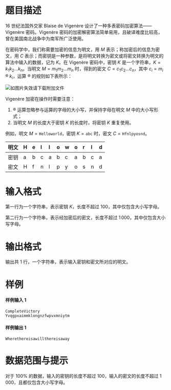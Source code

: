 
# 题目描述

16 世纪法国外交家 Blaise de Vigenère 设计了一种多表密码加密算法——Vigenère 密码。Vigenère 密码的加密解密算法简单易用，且破译难度比较高，曾在美国南北战争中为南军所广泛使用。

在密码学中，我们称需要加密的信息为明文，用 $M$ 表示；称加密后的信息为密文，用 $C$ 表示；而密钥是一种参数，是将明文转换为密文或将密文转换为明文的算法中输入的数据，记为 $K$。在 Vigenère 密码中，密钥 $K$ 是一个字符串，$K = k_1k_2 \dots k_n$。当明文 $M = m_1m_2 \dots m_n$ 时，得到的密文 $C = c_1c_2 \dots c_n$，其中 $c_i = m_i \mathbin{®} k_i$，运算 $®$ 的规则如下表所示： 

![如图片失效请下载附加文件](https://loj.ac/problem/2602/testdata/download/vigenere.png)

Vigenère 加密在操作时需要注意：

1. $®$ 运算忽略参与运算的字母的大小写，并保持字母在明文 $M$ 中的大小写形式；
2. 当明文 $M$ 的长度大于密钥 $K$ 的长度时，将密钥 $K$ 重复使用。

例如，明文 $M = \texttt{Helloworld}$，密钥 $K = \texttt{abc}$ 时，密文 $C = \texttt{Hfnlpyosnd}$。

| 明文 | H | e | l | l | o | w | o | r | l | d |
|------|:--|:--|:--|:--|:--|:--|:--|:--|:--|:--|
| 密钥 | a | b | c | a | b | c | a | b | c | a |
| 密文 | H | f | n | l | p | y | o | s | n | d |


# 输入格式

第一行为一个字符串，表示密钥 $K$，长度不超过 $100$，其中仅包含大小写字母。

第二行为一个字符串，表示经加密后的密文，长度不超过 $1\,000$，其中仅包含大小写字母。

# 输出格式

输出共 $1$ 行，一个字符串，表示输入密钥和密文所对应的明文。

# 样例

#### 样例输入 1
```plainplain
CompleteVictory
Yvqgpxaimmklongnzfwpvxmniytm
```

#### 样例输出 1
```plainplain
Wherethereisawillthereisaway
```

# 数据范围与提示

对于 100% 的数据，输入的密钥的长度不超过 $100$，输入的密文的长度不超过 $1\,000$，且都仅包含大小写字母。

